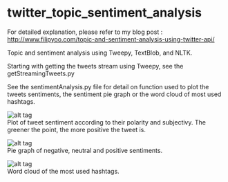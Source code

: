 # twitter_topic_sentiment_analysis
For detailed explanation, please refer to my blog post :
http://www.filipyoo.com/topic-and-sentiment-analysis-using-twitter-api/

Topic and sentiment analysis using Tweepy, TextBlob, and NLTK.

Starting with getting the tweets stream using Tweepy, see the getStreamingTweets.py

See the sentimentAnalysis.py file for detail on function used to plot the tweets sentiments, the sentiment pie graph or the word cloud of most used hashtags.

![alt tag](http://www.filipyoo.com/images_uploaded/2017/01/26/ffxv_sentiment_plot.png)  
Plot of tweet sentiment according to their polarity and subjectivy. The greener the point, the more positive the tweet is. 

![alt tag](http://www.filipyoo.com/images_uploaded/2017/01/26/pie_sentiment_graph.png)  
Pie graph of negative, neutral and positive sentiments.

![alt tag](http://www.filipyoo.com/images_uploaded/2017/01/26/ffxv_wordcloud_en.png)  
Word cloud of the most used hashtags.

